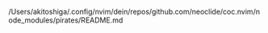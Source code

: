 /Users/akitoshiga/.config/nvim/dein/repos/github.com/neoclide/coc.nvim/node_modules/pirates/README.md